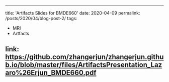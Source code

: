 ----
title: 'Artifacts Slides for BMDE660'
date: 2020-04-09
permalink: /posts/2020/04/blog-post-2/
tags:
  - MRI
  - Artfacts
  
link: https://github.com/zhangerjun/zhangerjun.github.io/blob/master/files/ArtifactsPresentation_Lazaro%26Erjun_BMDE660.pdf
----
